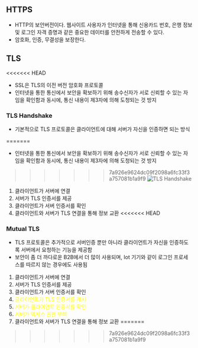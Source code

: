 ## HTTPS

- HTTP의 보안버전이다. 웹사이트 사용자가 인터넷을 통해 신용카드 번호, 은행 정보 및 로그인 자격 증명과 같은 중요한
  데이터를 안전하게 전송할 수 있다.
- 암호화, 인증, 무결성을 보장한다.

## TLS
<<<<<<< HEAD

- SSL은 TLS의 이전 버전 암호화 프로토콜
- 인터넷을 통한 통신에서 보안을 확보하기 위해 송수신자가 서로 신뢰할 수 있는 자임을 확인함과 동시에, 통신 내용이 제3자에 의해 도청되는 것 방지

### TLS Handshake

- 기본적으로 TLS 프로토콜은 클라이언트에 대해 서버가 자신을 인증하면 되는 방식

=======
- 인터넷을 통한 통신에서 보안을 확보하기 위해 송수신자가 서로 신뢰할 수 있는 자임을 확인함과 동시에, 통신 내용이 제3자에 의해 도청되는 것 방지

>>>>>>> 7a926e9624dc09f2098a6fc33f3a757081b1a9f9
![TLS Handshake](https://images.ctfassets.net/slt3lc6tev37/3wZIhjRIjfVSmCbVqkBKzb/4a7aa34324108c725dc25fc9e7c4ea4a/tls-ssl-handshake.png)

1. 클라이언트가 서버에 연결
2. 서버가 TLS 인증서를 제공
3. 클라이언트가 서버 인증서를 확인
4. 클라이언트와 서버가 TLS 연결을 통해 정보 교환
<<<<<<< HEAD

### Mutual TLS

- TLS 프로토콜은 추가적으로 서버인증 뿐만 아니라 클라이언트가 자신을 인증하도록 서버에서 요청하는 기능을 제공함
- 보안이 좀 더 까다로운 B2B에서 더 많이 사용되며, Iot 기기와 같이 로그인 프로세스를 따르지 않는 경우에도 사용됨

1. 클라이언트가 서버에 연결
2. 서버가 TLS 인증서를 제공
3. 클라이언트가 서버 인증서를 확인
4. <span style="color:yellow">클라이언트가 TLS 인증서를 제시</span>
5. <span style="color:yellow">서버가 클라이언트 인증서를 확인</span>
6. <span style="color:yellow">서버가 액세스 권한 부여</span>
7. 클라이언트와 서버가 TLS 연결을 통해 정보 교환
=======
>>>>>>> 7a926e9624dc09f2098a6fc33f3a757081b1a9f9
